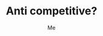 ---
layout: post
author: Me
title: Anti competitive?
tags: google anti-competitive
type: "blog"
front-image: ""
---